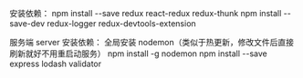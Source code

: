安装依赖：
npm install --save redux react-redux redux-thunk
npm install --save-dev redux-logger redux-devtools-extension

服务端 server
安装依赖：
全局安装 nodemon（类似于热更新，修改文件后直接刷新就好不用重启动服务）
npm install -g nodemon
npm install --save express lodash validator
